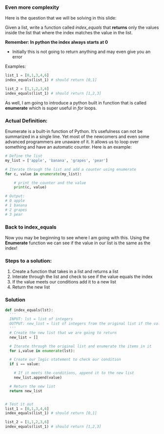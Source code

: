 ### Even more complexity

Here is the question that we will be solving in this slide:

Given a list, write a function called _index_equals_ that **returns** only the values inside the list that where the index matches the value in the list.

**Remember: In python the index always starts at 0**

- Initially this is not going to return anything and may even give you an error

Examples:
```python
list_1 = [0,1,3,4,6]
index_equals(list_1) # should return [0,1]

list_2 = [1,1,2,3,6]
index_equals(list_1) # should return [1,2,3]
```
As well, I am going to introduce a python built in function that is called **enumerate** which is super useful in _for_ loops.

### Actual Definition:
Enumerate is a built-in function of Python. It’s usefulness can not be summarized in a single line. Yet most of the newcomers and even some advanced programmers are unaware of it. It allows us to loop over something and have an automatic counter. Here is an example:

```python
# Define the list
my_list = ['apple', 'banana', 'grapes', 'pear']

# Iterate through the list and add a counter using enumerate
for c, value in enumerate(my_list):

    # print the counter and the value
    print(c, value)

# Output:
# 0 apple
# 1 banana
# 2 grapes
# 3 pear
```

### Back to index_equals
Now you may be beginning to see where I am going with this.  Using the **Enumerate** function we can see if the value in our list is the same as the index!  

### Steps to a solution:
1.  Create a function that takes in a list and returns a list
2.  Interate through the list and check to see if the value equals the index
3.  If the value meets our conditions add it to a new list
4.  Return the new list

### Solution
```python
def index_equals(lst):
  '''
  INPUT: lst = list of integers
  OUTPUT: new_list = list of integers from the original list if the value matches the index
  '''
  # Create the new list that we are going to return
  new_list = []

  # Iterate through the original list and enumerate the items in it
  for i,value in enumerate(lst):

  # Create our logic statement to check our condition
  if i == value:

    # If it meets the conditions, append it to the new list
    new_list.append(value)

  # Return the new list
  return new_list


# Test it out
list_1 = [0,1,3,4,6]
index_equals(list_1) # should return [0,1]

list_2 = [1,1,2,3,6]
index_equals(list_1) # should return [1,2,3]
```
